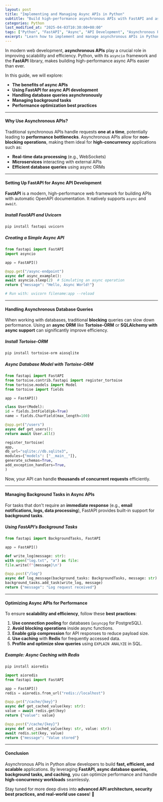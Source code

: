 ```yaml
---
layout: post
title: "Implementing and Managing Async APIs in Python"
subtitle: "Build high-performance asynchronous APIs with FastAPI and asyncio"
categories: Python
last_modified_at: "2025-04-03T10:30:00+00:00"
tags: ["Python", "FastAPI", "Async", "API Development", "Asynchronous Programming", "Performance Optimization"]
excerpt: "Learn how to implement and manage asynchronous APIs in Python using FastAPI, asyncio, and best practices for high-performance API development."
---
```

In modern web development, **asynchronous APIs** play a crucial role in improving scalability and efficiency. Python, with its `asyncio` framework and the **FastAPI** library, makes building high-performance async APIs easier than ever.

In this guide, we will explore:
- **The benefits of async APIs**
- **Using FastAPI for async API development**
- **Handling database queries asynchronously**
- **Managing background tasks**
- **Performance optimization best practices**

---

#### Why Use Asynchronous APIs?

Traditional synchronous APIs handle requests **one at a time**, potentially leading to **performance bottlenecks**. Asynchronous APIs allow for **non-blocking operations**, making them ideal for **high-concurrency** applications such as:

- **Real-time data processing** (e.g., WebSockets)
- **Microservices** interacting with external APIs
- **Efficient database queries** using async ORMs

---

#### Setting Up FastAPI for Async API Development

**FastAPI** is a modern, high-performance web framework for building APIs with automatic OpenAPI documentation. It natively supports `async` and `await`.

##### Install FastAPI and Uvicorn
```bash  
pip install fastapi uvicorn  
```

##### Creating a Simple Async API

```python  
from fastapi import FastAPI  
import asyncio

app = FastAPI()

@app.get("/async-endpoint")  
async def async_example():  
await asyncio.sleep(2)  # Simulating an async operation  
return {"message": "Hello, Async World!"}

# Run with: uvicorn filename:app --reload
```

---

#### Handling Asynchronous Database Queries

When working with databases, traditional **blocking** queries can slow down performance. Using an **async ORM** like **Tortoise-ORM** or **SQLAlchemy with async support** can significantly improve efficiency.

##### Install Tortoise-ORM
```bash  
pip install tortoise-orm aiosqlite  
```

##### Async Database Model with Tortoise-ORM

```python  
from fastapi import FastAPI  
from tortoise.contrib.fastapi import register_tortoise  
from tortoise.models import Model  
from tortoise import fields

app = FastAPI()

class User(Model):  
id = fields.IntField(pk=True)  
name = fields.CharField(max_length=100)

@app.get("/users")  
async def get_users():  
return await User.all()

register_tortoise(  
app,  
db_url="sqlite://db.sqlite3",  
modules={"models": ["__main__"]},  
generate_schemas=True,  
add_exception_handlers=True,  
)  
```

Now, your API can handle **thousands of concurrent requests** efficiently.

---

#### Managing Background Tasks in Async APIs

For tasks that don't require an **immediate response** (e.g., **email notifications, logs, data processing**), FastAPI provides built-in support for **background tasks**.

##### Using FastAPI’s Background Tasks

```python  
from fastapi import BackgroundTasks, FastAPI

app = FastAPI()

def write_log(message: str):  
with open("log.txt", "a") as file:  
file.write(f"{message}\n")

@app.post("/log")  
async def log_message(background_tasks: BackgroundTasks, message: str):  
background_tasks.add_task(write_log, message)  
return {"message": "Log request received"}  
```

---

#### Optimizing Async APIs for Performance

To ensure **scalability and efficiency**, follow these **best practices**:

1. **Use connection pooling** for databases (`asyncpg` for PostgreSQL).
2. **Avoid blocking operations** inside async functions.
3. **Enable gzip compression** for API responses to reduce payload size.
4. **Use caching** with **Redis** for frequently accessed data.
5. **Profile and optimize slow queries** using `EXPLAIN ANALYZE` in SQL.

##### Example: Async Caching with Redis

```bash  
pip install aioredis  
```

```python  
import aioredis  
from fastapi import FastAPI

app = FastAPI()  
redis = aioredis.from_url("redis://localhost")

@app.get("/cache/{key}")  
async def get_cached_value(key: str):  
value = await redis.get(key)  
return {"value": value}

@app.post("/cache/{key}")  
async def set_cached_value(key: str, value: str):  
await redis.set(key, value)  
return {"message": "Value stored"}  
```

---

#### Conclusion

Asynchronous APIs in Python allow developers to build **fast, efficient, and scalable** applications. By leveraging **FastAPI, async database queries, background tasks, and caching**, you can optimize performance and handle **high-concurrency workloads** seamlessly.

Stay tuned for more deep dives into **advanced API architecture, security best practices, and real-world use cases**! 🚀  
